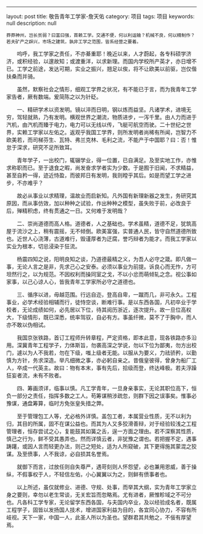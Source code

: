 ---
layout: post
title: 敬告青年工学家-詹天佑
category: 项目
tags: 项目
keywords: null
description: null

    莽莽神州，岂长贫弱？曰富曰强，首赖工学。交通不便，何以利运输？机械不良，何以精制作？若夫矿产之辟兴，市场之建筑，孰非工学之范围，皆系经营之要着。 

　　呜呼，我工学家之责任，不亦綦重耶！晚近以来，人才蔚起，各专科硕学济济，或积经验，以邃故知；或渡重洋，以求新理。而国内学校所产英才，亦日增不已。工学之前途，发达可期，实业之振兴，翘足以俟，将不让欧美以前驱，岂仅偕扶桑而并骑。 

　　虽然，默察社会之情形，细观工学界之状况，有不能已于言，而为我青年工学家告者，厥有数端。爰简陈之以为针砭。

　　一、精研学术以资发明。镜以淬而日明，钢以炼而益坚。凡诸学术，进境无穷，驾轻就熟，乃有发明。横观世界之潮流，物质进步，一泻千里。由人力而进于汽机，由汽机而臻于电力，电力可以无线以传，飞艇可航空而驶。二十世纪之世界，实赖工学家以左佑之。返观乎我国工学界，则所发明者尚稀有所闻，岂智力不欧美若，而司梯芬生、瓦特、弗兰克林、毛利之流，不能产于中国耶？曰：否！惟怠于深求，研究不足所致耳。 

　　青年学子，一出校门，辄辍学业，得一位置，已自满足。及至实地工作，亦惟求称职而已。至于退食之暇，尚发奋求学者实为少数。于是囿于旧闻，不求精益，甚至自矜一得，迹近恃盈，而彼邦日有发明，我则瞠乎其后。如是而望工学之进步，不亦难乎？ 

　　故必从事业以求精理，温故业而启新知。凡外国有新理新器之发生，务研究其原因，而从事仿效，加以种种之试验，作出种种之模型，虽失败于前，必改良于后，殚精积虑，终有贯通之一日。又何难于发明哉？ 

　　二、崇尚道德而高人格。道德者，人之基础也。学术虽精，道德不足，犹筑高屋于流沙之上，稍有震摇，无不倾倒。欧美富强，实普通人民，皆守自然道德所致也。近世人心浇薄，古道难行，毁谨厚者为迂腐，誉巧辩者为能才。而我工学家以实业为根本，切忌浸染于狂流。 

　　杨震四知之说，阳明良知之谈，乃道德最精之义，为吾人必守之箴。即凡做一事，无论人言之是非，先求己心之安泰。必须以事业为前提。诉良心而无怍，方可坦然行之，以为规范。不因权利而操同室之戈，不以小忿而萌倾轧之念。视公事如家事，以己心谅人心，皆我青年工学家所必守之道德也。 

　　三、循序以进，毋越范围。行远自迩，登高自卑，一蹴而几，非可永久。工程事业，必学术经验相辅而行，徒恃空谈，断难行事。是以东西各国，凡初卒业于学校者，无论成绩如何，必先居以下位，待其阅历浙近，逐次提升。故一旦位高权大，下级情形，既已深悉，统率驾驭，自必有方。事虽纤微，莫不了于胸中，而人亦不敢以伪相试。 

　　我国京张铁路，首订工程师升转章程，严定资格，即本此意，现各铁路亦多沿用。深冀青年工程学子，力体斯旨，勿袭高深之学说，勿以下位为鄙夷，勿方出校门，遽以为人不我若，勿在下级，嗤上级者无能。以服从为要义，力祛骄矜，以勤慎为方针，务求深造。举凡细微之事，亦必躬自亲之。昔俄皇彼得，曾身为船厂工人，卒成一代英主。故曰：物有本末，事有先后，拾级而登，终达峰极。若夫浮躁狂妄者流，未有不败者。 

　　四、筹画须详，临事以慎。凡工学青年，一旦身亲事实，无论其职位高下，恒负一部分之责任，指挥多数之工人。苟筹谋稍涉疏忽，则群下因之误事矣。惟事必豫谋，通盘筹算，临时方免张皇失措之弊。 

　　至于管理包工人等，尤必格外详慎。盖包工者，本属营业性质，无不以利为归，其目的所属，固不在谋公益也。而其为人又多狡滑善辩，对于经验较浅之工程管理者，恒存尝试之心，复能鼓其如簧之舌，逞一方面之理由。若不深察其性质，慎己之行为，鲜不受其愚弄也。然而详慎云者，非犹豫之谓也。若把握不定，遇事踌躇，或因人言而轻更办法，则己之短处，适为人所窥破，其下更得施其蒙混之狡谋。及至偾事，人不我谅，必自损其名誉焉。 

　　就御下而言，过放任则自失尊严，遇苛刻则人怀怨望，必也兼用恩威，善于操纵，不假事权于人，不轻信左佑，小心翼翼以为之，则鲜有偾事者也。 

　　以上所述，虽仅就修业、进德、守规、处事，而举其大纲，实为青年工学家立身之要则，幸勿以老生常谈，无关宏旨而忽略焉。尤有进者，厥惟畛域之不可分也。凡各科工学专家，无论留学东西各国，与夫国内卒业，及以经验成名者，既属工程学子，固皆以发扬国人技术，增进国家利益为目的，各宜同心协力，不容有所岐视。天下一家，中国一人，此圣人所以为圣也。望群君其共勉之，不佞有厚望焉。
